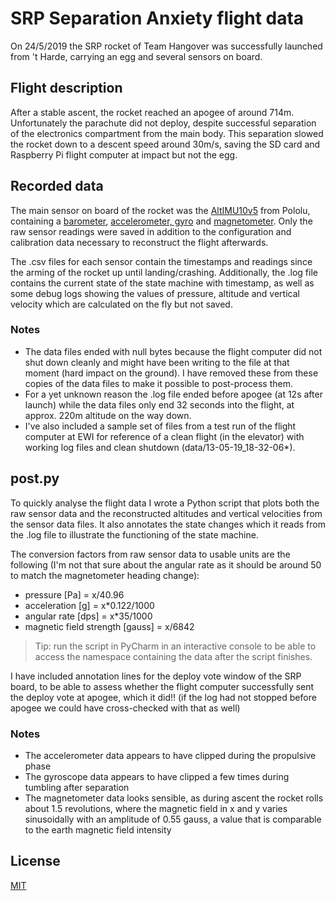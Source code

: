 # SRP Separation Anxiety flight data

On 24/5/2019 the SRP rocket of Team Hangover was successfully launched from 't Harde, carrying an egg and several sensors on board.

## Flight description

After a stable ascent, the rocket reached an apogee of around 714m.
Unfortunately the parachute did not deploy, despite successful separation of the electronics compartment from the main body. This separation slowed the rocket down to a descent speed around 30m/s, saving the SD card and Raspberry Pi flight computer at impact but not the egg.

## Recorded data

The main sensor on board of the rocket was the [AltIMU10v5](https://www.pololu.com/product/2739) from Pololu, containing a [barometer](https://www.pololu.com/file/0J761/LPS25H.pdf), [accelerometer, gyro](https://www.pololu.com/file/0J1087/LSM6DS33.pdf) and [magnetometer](https://www.pololu.com/file/0J1089/LIS3MDL.pdf).
Only the raw sensor readings were saved in addition to the configuration and calibration data necessary to reconstruct the flight afterwards.

The .csv files for each sensor contain the timestamps and readings since the arming of the rocket up until landing/crashing. Additionally, the .log file contains the current state of the state machine with timestamp, as well as some debug logs showing the values of pressure, altitude and vertical velocity which are calculated on the fly but not saved.

### Notes

- The data files ended with null bytes because the flight computer did not shut down cleanly and might have been writing to the file at that moment (hard impact on the ground). I have removed these from these copies of the data files to make it possible to post-process them.
- For a yet unknown reason the .log file ended before apogee (at 12s after launch) while the data files only end 32 seconds into the flight, at approx. 220m altitude on the way down.
- I've also included a sample set of files from a test run of the flight computer at EWI for reference of a clean flight (in the elevator) with working log files and clean shutdown (data/13-05-19_18-32-06*).


## post.py

To quickly analyse the flight data I wrote a Python script that plots both the raw sensor data and the reconstructed altitudes and vertical velocities from the sensor data files. It also annotates the state changes which it reads from the .log file to illustrate the functioning of the state machine.

The conversion factors from raw sensor data to usable units are the following (I'm not that sure about the angular rate as it should be around 50 to match the magnetometer heading change):
- pressure [Pa] = x/40.96
- acceleration [g] = x*0.122/1000
- angular rate [dps] = x*35/1000
- magnetic field strength [gauss] = x/6842


>Tip: run the script in PyCharm in an interactive console to be able to access the namespace containing the data after the script finishes.

I have included annotation lines for the deploy vote window of the SRP board, to be able to assess whether the flight computer successfully sent the deploy vote at apogee, which it did!! (if the log had not stopped before apogee we could have cross-checked with that as well)

### Notes

- The accelerometer data appears to have clipped during the propulsive phase
- The gyroscope data appears to have clipped a few times during tumbling after separation
- The magnetometer data looks sensible, as during ascent the rocket rolls about 1.5 revolutions, where the magnetic field in x and y varies sinusoidally with an amplitude of 0.55 gauss, a value that is comparable to the earth magnetic field intensity


## License
[MIT](https://choosealicense.com/licenses/mit/)